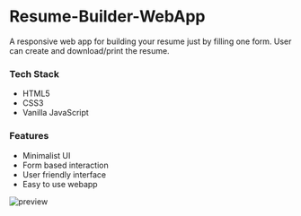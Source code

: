 # Resume-Builder-WebApp
A responsive web app for building your resume just by filling one form.
User can create and download/print the resume.

### Tech Stack
- HTML5
- CSS3
- Vanilla JavaScript

### Features
- Minimalist UI
- Form based interaction
- User friendly interface
- Easy to use webapp


![preview](https://user-images.githubusercontent.com/88632352/169235110-f13efd74-6c6b-4889-ab45-82598bc2ffff.png)
